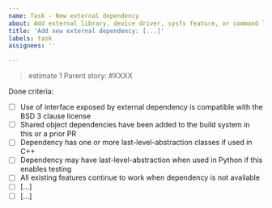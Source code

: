 ```yaml
---
name: Task - New external dependency
about: Add external library, device driver, sysfs feature, or command line tool
title: 'Add new external dependency: [...]'
labels: task
assignees: ''

---
```

> estimate 1
Parent story: #XXXX

Done criteria:

- [ ] Use of interface exposed by external dependency is compatible
      with the BSD 3 clause license
- [ ] Shared object dependencies have been added to the build system
      in this or a prior PR
- [ ] Dependency has one or more last-level-abstraction classes if
      used in C++
- [ ] Dependency may have last-level-abstraction when used in Python
      if this enables testing
- [ ] All existing features continue to work when dependency is not
      available
- [ ] [...]
- [ ] [...]
